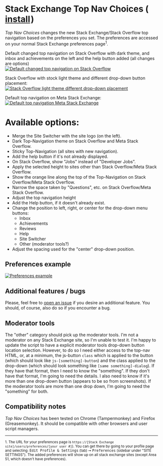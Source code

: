 # Stack Exchange Top Nav Choices (&#8202;[install](https://github.com/makyen/StackExchange-userscripts/raw/master/Top-Nav-Choices/Stack_Exchange_Top_Nav_Choices.user.js)&#8202;)

*Top Nav Choices* changes the new Stack Exchange/Stack Overflow top navigation based on the preferences you set. The preferences are accessed on your normal Stack Exchange preferences page<sup>1</sup>.

Default changed top navigation on Stack Overflow with dark theme, and inbox and achievements on the left and the help button added (all changes are options)  
[![Default changed top navigation on Stack Overflow][1]][1]

Stack Overflow with stock light theme and different drop-down button placement:  
[![Stack Overflow light theme different drop-down placement][2]][2]

Default top navigation on Meta Stack Exchange:  
[![Default top navigation Meta Stack Exchange][5]][5]


# Available options:

* Merge the Site Switcher with the site logo (on the left).
* Dark Top-Navigation theme on Stack Overflow and Meta Stack Overflow.
* Sticky Top-Navigation (all sites with new navigation).
* Add the help button if it's not already displayed.
* On Stack Overflow, show "Jobs" instead of "Developer Jobs".
* Apply the selected height to sites other than Stack Overflow/Meta Stack Overflow.
* Show the orange line along the top of the Top-Navigation on Stack Overflow/Meta Stack Overflow.
* Narrow the space taken by "Questions", etc. on Stack Overflow/Meta Stack Overflow. 
* Adjust the top navigation height
* Add the Help button, if it doesn't already exist.
* Change the position to left, right, or center for the drop-down menu buttons:
  * Inbox
  * Achievements
  * Reviews
  * Help
  * Site Switcher
  * Other (moderator tools?)
* Adjust the spacing used for the "center" drop-down position.

## Preferences example
[![Preferences example][4]][4]

## Additional features / bugs
Please, feel free to [open an issue](https://github.com/makyen/StackExchange-userscripts/issues/new) if you desire an additional feature. You should, of course, also do so if you encounter a bug.

## Moderator tools
The "other" category should pick up the moderator tools. I'm not a moderator on any Stack Exchange site, so I'm unable to test it. I'm happy to update the script to have a explicit moderator tools drop-down button location selection. However, to do so I need either access to the top-nav HTML, or, at a minimum, the js-button `class` which is applied to the button (which should look like `js-[something]-button`) and the class applied to the drop-down (which should look something like `[same something]-dialog`). If they have that format, then I need to know the "something". If they don't have that format, I'm going to need the details. I also need to know if it's more than one drop-down button (appears to be so from screenshots). If the moderator tools are more than one drop down, I'm going to need the "something" for both.

## Compatibility notes
*Top Nav Choices* has been tested on Chrome (Tampermonkey) and Firefox (Greasemonkey). It should be compatible with other browsers and user script managers.

-------
 <sup>1. The URL for your preferences page is `https://[Stack Exchange site]/users/preferences/[your user #]`). You can get there by going to your profile page and selecting: <kbd>Edit Profile & Settings</kbd> (tab) ➞ <kbd>Preferences</kbd> (sidebar under "SITE SETTINGS"). The added preferences will show up on all stack exchange sites (except Area 51, which doesn't have preferences).</sup>




  [1]: https://github.com/makyen/StackExchange-userscripts/raw/master/Top-Nav-Choices/README-assets/SO-TNC-SO-default-top-nav.png
  [2]: https://github.com/makyen/StackExchange-userscripts/raw/master/Top-Nav-Choices/README-assets/SO-TNC-SO-light-theme-achievments-and-inbox-center-top-nav.png
  [3]: https://github.com/makyen/StackExchange-userscripts/raw/master/Top-Nav-Choices/README-assets/SO-TNC-preferences-default.png
  [4]: https://github.com/makyen/StackExchange-userscripts/raw/master/Top-Nav-Choices/README-assets/SO-TNC-preferences.gif
  [5]: https://github.com/makyen/StackExchange-userscripts/raw/master/Top-Nav-Choices/README-assets/SO-TNC-MSE-default-top-nav.png
